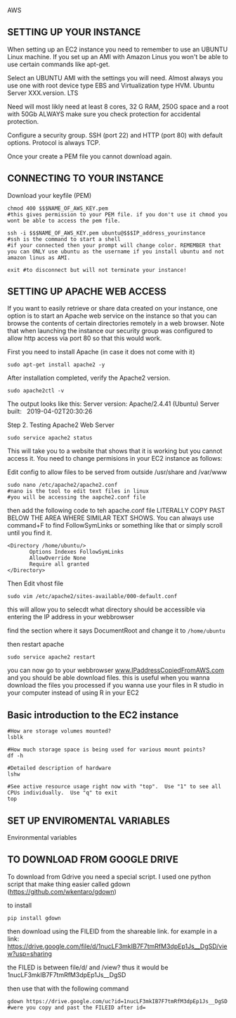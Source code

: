 AWS

## SETTING UP YOUR INSTANCE

When setting up an EC2 instance you need to remember to use an UBUNTU Linux machine. If you set up an AMI with Amazon Linus you won't be able to use certain commands like apt-get. 

Select an UBUNTU AMI with the settings you will need. Almost always you use one with root device type EBS and Virtualization type HVM. Ubuntu Server XXX.version. LTS

Need will most likly need at least 8 cores, 32 G RAM, 250G space and a root with 50Gb
ALWAYS make sure you check protection for accidental protection. 

Configure a security group. SSH (port 22) and HTTP (port 80) with default options. 
Protocol is always TCP. 

Once your create a PEM file you cannot download again. 

## CONNECTING TO YOUR INSTANCE

Download your keyfile (PEM)

```
chmod 400 $$$NAME_OF_AWS_KEY.pem
#this gives permission to your PEM file. if you don't use it chmod you wont be able to access the pem file. 

ssh -i $$$NAME_OF_AWS_KEY.pem ubuntu@$$$IP_address_yourinstance
#ssh is the command to start a shell
#if your connected then your prompt will change color. REMEMBER that you can ONLY use ubuntu as the username if you install ubuntu and not amazon linus as AMI. 

exit #to disconnect but will not terminate your instance! 

```
## SETTING UP APACHE WEB ACCESS

If you want to easily retrieve or share data created on your instance, one option is to start an Apache web service on the instance so that you can browse the contents of certain directories remotely in a web browser. Note that when launching the instance our security group was configured to allow http access via port 80 so that this would work.

First you need to install Apache (in case it does not come with it)

```
sudo apt-get install apache2 -y
```

After installation completed, verify the Apache2 version.

```
sudo apache2ctl -v
```

The output looks like this:
Server version: Apache/2.4.41 (Ubuntu)
Server built:   2019-04-02T20:30:26

Step 2. Testing Apache2 Web Server
```
sudo service apache2 status
```
This will take you to a website that shows that it is working but you cannot access it. You need to change permisions in your EC2 instance as follows:

Edit config to allow files to be served from outside /usr/share and /var/www

```
sudo nano /etc/apache2/apache2.conf
#nano is the tool to edit text files in linux
#you will be accessing the aapche2.conf file
```
then add the following code to teh apache.conf file
LITERALLY COPY PAST BELOW THE AREA WHERE SIMILAR TEXT SHOWS. You can always use command+F to find FollowSymLinks or something like that or simply scroll until you find it. 

```
<Directory /home/ubuntu/>
       Options Indexes FollowSymLinks
       AllowOverride None
       Require all granted
</Directory>
```

Then Edit vhost file

```
sudo vim /etc/apache2/sites-available/000-default.conf
```

this will allow you to selecdt what directory should be accessible via entering the IP address in your webbrowser

find the section where it says DocumentRoot and change it to ```/home/ubuntu```

then restart apache

```
sudo service apache2 restart
```

you can now go to your webbrowser www.IPaddressCopiedFromAWS.com and you should be able download files. this is useful when you wanna download the files you processed if you wanna use your files in R studio in your computer instead of using R in your EC2


## Basic introduction to the EC2 instance

```
#How are storage volumes mounted?
lsblk

#How much storage space is being used for various mount points?
df -h

#Detailed description of hardware
lshw

#See active resource usage right now with "top".  Use "1" to see all CPUs individually.  Use "q" to exit
top
```

## SET UP ENVIROMENTAL VARIABLES

Environmental variables 

## TO DOWNLOAD FROM GOOGLE DRIVE

To download from Gdrive you need a special script. I used one python script that make thing easier called gdown (https://github.com/wkentaro/gdown)

to install 

```
pip install gdown
```

then download using the FILEID from the shareable link. for example in a link:
https://drive.google.com/file/d/1nucLF3mkIB7F7tmRfM3dpEp1Js__DgSD/view?usp=sharing

the FILED is between file/d/ and /view? thus it would be 1nucLF3mkIB7F7tmRfM3dpEp1Js__DgSD

then use that with the following command

```
gdown https://drive.google.com/uc?id=1nucLF3mkIB7F7tmRfM3dpEp1Js__DgSD
#were you copy and past the FILEID after id=
```







